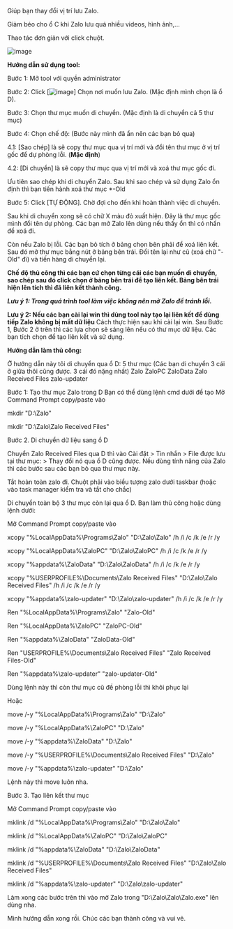 Giúp bạn thay đổi vị trí lưu Zalo.

Giảm béo cho ổ C khi Zalo lưu quá nhiều videos, hình ảnh,...

Thao tác đơn giản với click chuột.

![image](https://github.com/user-attachments/assets/779bc749-e79e-43df-ab97-27f5a181cf52)




**Hướng dẫn sử dụng tool:**

Bước 1: Mở tool với quyền administrator

Bước 2: Click [![image](https://github.com/NDWoodCompany/ZaloMove/assets/102244520/6f791042-acde-4ac2-90a8-b81cc5c532f2)] Chọn nơi muốn lưu Zalo. (Mặc định mình chọn là ổ D).

Bước 3: Chọn thư mục muốn di chuyển. (Mặc định là di chuyển cả 5 thư mục)

Bước 4: Chọn chế độ: (Bước này mình đã ẩn nên các bạn bỏ qua)

4.1: [Sao chép] là sẽ copy thư mục qua vị trí mới và đổi tên thư mục ở vị trí gốc để dự phòng lỗi. (**Mặc định**)

4.2: [Di chuyển] là sẽ copy thư mục qua vị trí mới và xoá thư mục gốc đi.

Ưu tiên sao chép khi di chuyển Zalo. Sau khi sao chép và sử dụng Zalo ổn định thì bạn tiến hành xoá thư mục *-Old

Bước 5: Click [TỰ ĐỘNG]. Chờ đợi cho đến khi hoàn thành việc di chuyển.

Sau khi di chuyển xong sẽ có chữ X màu đỏ xuất hiện. Đây là thư mục gốc mình đổi tên dự phòng. Các bạn mở Zalo lên dùng nếu thấy ổn thì có nhấn để xoá đi.

Còn nếu Zalo bị lỗi. Các bạn bỏ tích ở bảng chọn bên phải để xoá liên kết. Sau đó mở thư mục bằng nút ở bảng bên trái. Đổi tên lại như cũ (xoá chữ "-Old" đi) và tiến hàng di chuyển lại.

**Chế độ thủ công thì các bạn cứ chọn từng cái các bạn muốn di chuyển, sao chép sau đó click chọn ở bảng bên trái để tạo liên kết. Bảng bên trái hiện lên tích thì đã liên kết thành công.**


_**Lưu ý 1: Trong quá trình tool làm việc không nên mở Zalo để tránh lỗi.**_

**Lưu ý 2: Nếu các bạn cài lại win thì dùng tool này tạo lại liên kết để dùng tiếp Zalo không bị mất dữ liệu**
Cách thực hiện sau khi cài lại win.
Sau Bước 1, Bước 2 ở trên thì các lựa chọn sẽ sáng lên nếu có thư mục dữ liệu. Các bạn tích chọn để tạo liên kết và sử dụng.



**Hướng dẫn làm thủ công:**

Ở hướng dẫn này tôi di chuyển qua ổ D: 5 thư mục (Các bạn di chuyển 3 cái ở giữa thôi cũng được. 3 cái đó nặng nhất)
Zalo
ZaloPC
ZaloData
Zalo Received Files
zalo-updater

Bước 1: Tạo thư mục Zalo trong D
Bạn có thể dùng lệnh cmd dưới để tạo
Mở Command Prompt copy/paste vào

mkdir "D:\Zalo"

mkdir "D:\Zalo\Zalo Received Files"

Bước 2. Di chuyển dữ liệu sang ổ D

Chuyển Zalo Received Files qua D thì vào Cài đặt > Tin nhắn > File được lưu tại thư mục: > Thay đổi nó qua ổ D cũng được. Nếu dùng tính năng của Zalo thì các bước sau các bạn bỏ qua thư mục này.

Tắt hoàn toàn zalo đi. Chuột phải vào biểu tượng zalo dưới taskbar (hoặc vào task manager kiểm tra và tắt cho chắc)


Di chuyển toàn bộ 3 thư mục còn lại qua ổ D. Bạn làm thủ công hoặc dùng lệnh dưới:

Mở Command Prompt copy/paste vào

xcopy "%LocalAppData%\Programs\Zalo" "D:\Zalo\Zalo" /h /i /c /k /e /r /y

xcopy "%LocalAppData%\ZaloPC" "D:\Zalo\ZaloPC" /h /i /c /k /e /r /y

xcopy "%appdata%\ZaloData" "D:\Zalo\ZaloData" /h /i /c /k /e /r /y

xcopy "%USERPROFILE%\Documents\Zalo Received Files" "D:\Zalo\Zalo Received Files" /h /i /c /k /e /r /y

xcopy "%appdata%\zalo-updater" "D:\Zalo\zalo-updater" /h /i /c /k /e /r /y


Ren "%LocalAppData%\Programs\Zalo" "Zalo-Old"

Ren "%LocalAppData%\ZaloPC" "ZaloPC-Old"

Ren "%appdata%\ZaloData" "ZaloData-Old"

Ren "USERPROFILE%\Documents\Zalo Received Files" "Zalo Received Files-Old"

Ren "%appdata%\zalo-updater" "zalo-updater-Old"


Dùng lệnh này thì còn thư mục cũ đề phòng lỗi thì khôi phục lại

Hoặc

move /-y "%LocalAppData%\Programs\Zalo" "D:\Zalo"

move /-y "%LocalAppData%\ZaloPC" "D:\Zalo"

move /-y "%appdata%\ZaloData" "D:\Zalo"

move /-y "%USERPROFILE%\Documents\Zalo Received Files" "D:\Zalo"

move /-y "%appdata%\zalo-updater" "D:\Zalo"

Lệnh này thì move luôn nha.


Bước 3. Tạo liên kết thư mục

Mở Command Prompt copy/paste vào

mklink /d "%LocalAppData%\Programs\Zalo" "D:\Zalo\Zalo"

mklink /d "%LocalAppData%\ZaloPC" "D:\Zalo\ZaloPC"

mklink /d "%appdata%\ZaloData" "D:\Zalo\ZaloData"

mklink /d "%USERPROFILE%\Documents\Zalo Received Files" "D:\Zalo\Zalo Received Files"

mklink /d "%appdata%\zalo-updater" "D:\Zalo\zalo-updater"


Làm xong các bước trên thì vào mở Zalo trong "D:\Zalo\Zalo\Zalo.exe" lên dùng nha.


Mình hướng dẫn xong rồi. Chúc các bạn thành công và vui vẻ.
